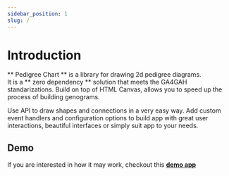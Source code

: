 ```yaml
---
sidebar_position: 1
slug: /
---
```

# Introduction

** Pedigree Chart ** is a library for drawing 2d pedigree diagrams.  
It is a ** zero dependency ** solution that meets the GA4GAH standarizations. 
Build on top of HTML Canvas, allows you to speed up the process of building genograms.

Use API to draw shapes and connections in a very easy way. 
Add custom event handlers and configuration options to build app with great user interactions, beautiful interfaces or simply suit app to your needs.

## Demo

If you are interested in how it may work, checkout this **[demo app](https://kmkvc3.github.io/pedigree-chart-demo/)**

